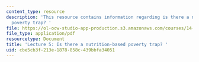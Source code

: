 ```yaml
---
content_type: resource
description: 'This resource contains information regarding is there a nutrition-based
  poverty trap? '
file: https://ol-ocw-studio-app-production.s3.amazonaws.com/courses/14-73-the-challenge-of-world-poverty-spring-2011/cbe5cb3f213e1878858c439bbfa34051_MIT14_73S11_Lec5_slides.pdf
file_type: application/pdf
resourcetype: Document
title: 'Lecture 5: Is there a nutrition-based poverty trap? '
uid: cbe5cb3f-213e-1878-858c-439bbfa34051
---
```

